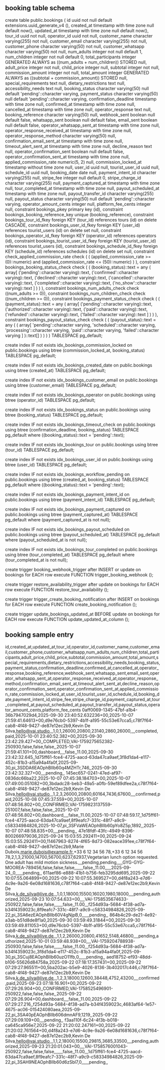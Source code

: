 ## booking table schema

create table public.bookings (
  id uuid not null default extensions.uuid_generate_v4 (),
  created_at timestamp with time zone null default now(),
  updated_at timestamp with time zone null default now(),
  tour_id uuid not null,
  operator_id uuid not null,
  customer_name character varying(255) not null,
  customer_email character varying(255) not null,
  customer_phone character varying(50) not null,
  customer_whatsapp character varying(50) not null,
  num_adults integer not null default 1,
  num_children integer not null default 0,
  total_participants integer GENERATED ALWAYS as ((num_adults + num_children)) STORED null,
  adult_price integer not null,
  child_price integer null,
  subtotal integer not null,
  commission_amount integer not null,
  total_amount integer GENERATED ALWAYS as ((subtotal + commission_amount)) STORED null,
  special_requirements text null,
  dietary_restrictions text null,
  accessibility_needs text null,
  booking_status character varying(50) null default 'pending'::character varying,
  payment_status character varying(50) null default 'pending'::character varying,
  confirmation_deadline timestamp with time zone null,
  confirmed_at timestamp with time zone null,
  cancelled_at timestamp with time zone null,
  operator_response text null,
  booking_reference character varying(50) null,
  webhook_sent boolean null default false,
  whatsapp_sent boolean null default false,
  email_sent boolean null default false,
  operator_whatsapp_sent_at timestamp with time zone null,
  operator_response_received_at timestamp with time zone null,
  operator_response_method character varying(50) null,
  confirmation_email_sent_at timestamp with time zone null,
  timeout_alert_sent_at timestamp with time zone null,
  decline_reason text null,
  operator_confirmation_sent boolean null default false,
  operator_confirmation_sent_at timestamp with time zone null,
  applied_commission_rate numeric(5, 2) null,
  commission_locked_at timestamp without time zone null,
  user_id uuid null,
  tourist_user_id uuid null,
  schedule_id uuid null,
  booking_date date null,
  payment_intent_id character varying(255) null,
  stripe_fee integer null default 0,
  stripe_charge_id character varying(255) null,
  payment_captured_at timestamp with time zone null,
  tour_completed_at timestamp with time zone null,
  payout_scheduled_at timestamp with time zone null,
  payout_transfer_id character varying(255) null,
  payout_status character varying(50) null default 'pending'::character varying,
  operator_amount_cents integer null,
  platform_fee_cents integer null,
  constraint bookings_pkey primary key (id),
  constraint bookings_booking_reference_key unique (booking_reference),
  constraint bookings_tour_id_fkey foreign KEY (tour_id) references tours (id) on delete CASCADE,
  constraint bookings_user_id_fkey foreign KEY (user_id) references tourist_users (id) on delete set null,
  constraint bookings_operator_id_fkey foreign KEY (operator_id) references operators (id),
  constraint bookings_tourist_user_id_fkey foreign KEY (tourist_user_id) references tourist_users (id),
  constraint bookings_schedule_id_fkey foreign KEY (schedule_id) references schedules (id) on delete set null,
  constraint check_applied_commission_rate check (
    (
      (applied_commission_rate >= (0)::numeric)
      and (applied_commission_rate <= (50)::numeric)
    )
  ),
  constraint bookings_booking_status_check check (
    (
      (booking_status)::text = any (
        array[
          ('pending'::character varying)::text,
          ('confirmed'::character varying)::text,
          ('declined'::character varying)::text,
          ('cancelled'::character varying)::text,
          ('completed'::character varying)::text,
          ('no_show'::character varying)::text
        ]
      )
    )
  ),
  constraint bookings_num_adults_check check ((num_adults >= 0)),
  constraint bookings_num_children_check check ((num_children >= 0)),
  constraint bookings_payment_status_check check (
    (
      (payment_status)::text = any (
        array[
          ('pending'::character varying)::text,
          ('authorized'::character varying)::text,
          ('paid'::character varying)::text,
          ('refunded'::character varying)::text,
          ('failed'::character varying)::text
        ]
      )
    )
  ),
  constraint bookings_payout_status_check check (
    (
      (payout_status)::text = any (
        (
          array[
            'pending'::character varying,
            'scheduled'::character varying,
            'processing'::character varying,
            'paid'::character varying,
            'failed'::character varying
          ]
        )::text[]
      )
    )
  )
) TABLESPACE pg_default;

create index IF not exists idx_bookings_commission_locked on public.bookings using btree (commission_locked_at, booking_status) TABLESPACE pg_default;

create index IF not exists idx_bookings_created_date on public.bookings using btree (created_at) TABLESPACE pg_default;

create index IF not exists idx_bookings_customer_email on public.bookings using btree (customer_email) TABLESPACE pg_default;

create index IF not exists idx_bookings_operator on public.bookings using btree (operator_id) TABLESPACE pg_default;

create index IF not exists idx_bookings_status on public.bookings using btree (booking_status) TABLESPACE pg_default;

create index IF not exists idx_bookings_timeout_check on public.bookings using btree (confirmation_deadline, booking_status) TABLESPACE pg_default
where
  ((booking_status)::text = 'pending'::text);

create index IF not exists idx_bookings_tour on public.bookings using btree (tour_id) TABLESPACE pg_default;

create index IF not exists idx_bookings_user_id on public.bookings using btree (user_id) TABLESPACE pg_default;

create index IF not exists idx_bookings_workflow_pending on public.bookings using btree (created_at, booking_status) TABLESPACE pg_default
where
  ((booking_status)::text = 'pending'::text);

create index IF not exists idx_bookings_payment_intent_id on public.bookings using btree (payment_intent_id) TABLESPACE pg_default;

create index IF not exists idx_bookings_payment_captured on public.bookings using btree (payment_captured_at) TABLESPACE pg_default
where
  (payment_captured_at is not null);

create index IF not exists idx_bookings_payout_scheduled on public.bookings using btree (payout_scheduled_at) TABLESPACE pg_default
where
  (payout_scheduled_at is not null);

create index IF not exists idx_bookings_tour_completed on public.bookings using btree (tour_completed_at) TABLESPACE pg_default
where
  (tour_completed_at is not null);

create trigger booking_webhook_trigger
after INSERT
or
update on bookings for EACH row
execute FUNCTION trigger_booking_webhook ();

create trigger restore_availability_trigger
after
update on bookings for EACH row
execute FUNCTION restore_tour_availability ();

create trigger trigger_create_booking_notification
after INSERT on bookings for EACH row
execute FUNCTION create_booking_notification ();

create trigger update_bookings_updated_at BEFORE
update on bookings for EACH row
execute FUNCTION update_updated_at_column ();

## booking sample entry

id,created_at,updated_at,tour_id,operator_id,customer_name,customer_email,customer_phone,customer_whatsapp,num_adults,num_children,total_participants,adult_price,child_price,subtotal,commission_amount,total_amount,special_requirements,dietary_restrictions,accessibility_needs,booking_status,payment_status,confirmation_deadline,confirmed_at,cancelled_at,operator_response,booking_reference,webhook_sent,whatsapp_sent,email_sent,operator_whatsapp_sent_at,operator_response_received_at,operator_response_method,confirmation_email_sent_at,timeout_alert_sent_at,decline_reason,operator_confirmation_sent,operator_confirmation_sent_at,applied_commission_rate,commission_locked_at,user_id,tourist_user_id,schedule_id,booking_date,payment_intent_id,stripe_fee,stripe_charge_id,payment_captured_at,tour_completed_at,payout_scheduled_at,payout_transfer_id,payout_status,operator_amount_cents,platform_fee_cents
0aff0069-1345-47bf-a1b4-36b7947029d4,2025-09-30 23:40:52.632236+00,2025-10-07 21:59:41.64613+00,d9e76cb0-5397-4b1f-a195-55c53e67cca5,c78f7f64-cab8-4f48-9427-de87e12ec2b9,Kevin De Silva,hello@vai.studio,,,1,0,1,26000,20800,23140,2860,26000,,,,completed,paid,2025-10-01 23:40:52.382+00,2025-09-30 23:42:29.427+00,,COMPLETED,VAI-1759275652382-250930,false,false,false,,2025-10-07 21:59:41.101+00,dashboard,,,,false,,11.00,2025-09-30 23:42:32.645,,1d75ff61-fce4-4725-aacd-63da47ca9aef,3f8d1da4-e117-452c-81b3-a15a94a4fa0f,2025-09-30,pi_3SDDA6EAOphBIIb60q4MZHTr,746,,2025-09-30 23:42:32.327+00,,,,pending,,
145ec657-0241-47ed-af97-0836dc66ba22,2025-10-07 07:45:38.184703+00,2025-10-07 07:49:00.051082+00,3bdadc28-beb3-49a5-a0fb-59ef89dfee2a,c78f7f64-cab8-4f48-9427-de87e12ec2b9,Kevin De Silva,hello@vai.studio,,,1,2,3,26000,20800,60164,7436,67600,,,,confirmed,paid,2025-10-08 07:45:37.559+00,2025-10-07 07:48:56.802+00,,CONFIRMED,VAI-1759823137559-251007,false,false,false,,2025-10-07 07:48:56.802+00,dashboard,,,,false,,11.00,2025-10-07 07:48:59.17,,1d75ff61-fce4-4725-aacd-63da47ca9aef,8f9eafc7-331c-48f7-a9c9-c58334984826,2025-10-07,pi_3SFVaWEAOphBIIb60pYo8Z5p,1892,,2025-10-07 07:48:58.835+00,,,,pending,,
47e18fdf-43fc-4949-8396-800266979036,2025-09-24 15:03:55.292411+00,2025-09-24 15:03:55.292411+00,11467963-8274-4f65-8d73-082eace391ee,c78f7f64-cab8-4f48-9427-de87e12ec2b9,Marie Dubois,marie.dubois@example.fr,+33 6 12 34 56 78,+33 6 12 34 56 78,2,1,3,21000,14700,56700,6237,62937,Vegetarian lunch option requested. One adult has mild motion sickness.,,,pending,pending,,,,,GYG-GYG-MOOREA-789456,false,false,false,,,,,,,false,,11.00,,,,,2025-09-24,,0,,,,,,pending,,
611aef86-e888-41b1-b756-feb3295dd695,2025-09-22 10:07:55.064899+00,2025-09-22 10:07:55.369527+00,d4f8a243-e7d6-4c9e-9a26-6e08d1681636,c78f7f64-cab8-4f48-9427-de87e12ec2b9,Kevin De Silva,k.de_silva@live.de,,,1,0,1,18000,15500,16020,1980,18000,,,,pending,authorized,2025-09-23 10:07:54.633+00,,,,VAI-1758535674633-250922,false,false,false,,,,,,,false,,11.00,,,f254d93a-5684-4f38-ad7a-b34f4359023c,8f9eafc7-331c-48f7-a9c9-c58334984826,2025-09-22,pi_3SA6ezEAOphBIIb60V4gNjpB,0,,,,,,pending,,
864b4c29-de21-4e92-a3ab-b51d8de8f1a0,2025-09-30 03:59:49.31844+00,2025-09-30 03:59:49.811053+00,d9e76cb0-5397-4b1f-a195-55c53e67cca5,c78f7f64-cab8-4f48-9427-de87e12ec2b9,Kevin De Silva,k.de_silva@live.de,,,1,1,2,26000,20800,41652,5148,46800,,,,pending,authorized,2025-10-01 03:59:48.938+00,,,,VAI-1759204788938-250930,false,false,false,,,,,,,false,,11.00,,,f254d93a-5684-4f38-ad7a-b34f4359023c,3f8d1da4-e117-452c-81b3-a15a94a4fa0f,2025-09-30,pi_3SCuj8EAOphBIIb60uzO11fb,0,,,,,,pending,,
aed18752-ef93-48dd-b106-55626d84758a,2025-09-22 07:18:17.357431+00,2025-09-22 07:29:27.965511+00,5ba202ac-b5e9-4026-8136-3b402017c446,c78f7f64-cab8-4f48-9427-de87e12ec2b9,Kevin De Silva,k.de_silva@live.de,,,1,2,3,18000,12600,38448,4752,43200,,,,confirmed,paid,2025-09-23 07:18:16.901+00,2025-09-22 07:29:26.904+00,,CONFIRMED,VAI-1758525496901-250922,false,false,false,,2025-09-22 07:29:26.904+00,dashboard,,,,false,,11.00,2025-09-22 07:29:27.216,,f254d93a-5684-4f38-ad7a-b34f4359023c,4683af64-1e57-4675-ac06-015424080aea,2025-09-22,pi_3SA40pEAOphBIIb606dmnAF9,1219,,2025-09-22 07:29:09.109+00,,,,pending,,
f3aa110f-6c24-4f3b-b018-ca645ca956e7,2025-09-22 21:20:02.247161+00,2025-09-22 21:20:02.761564+00,d4f8a243-e7d6-4c9e-9a26-6e08d1681636,c78f7f64-cab8-4f48-9427-de87e12ec2b9,Kevin De Silva,hello@vai.studio,,,1,1,2,18000,15500,29815,3685,33500,,,,pending,authorized,2025-09-23 21:20:01.043+00,,,,VAI-1758576001043-250922,false,false,false,,,,,,,false,,11.00,,,1d75ff61-fce4-4725-aacd-63da47ca9aef,8f9eafc7-331c-48f7-a9c9-c58334984826,2025-09-22,pi_3SAH9NEAOphBIIb60d6zSbl7,0,,,,,,pending,,